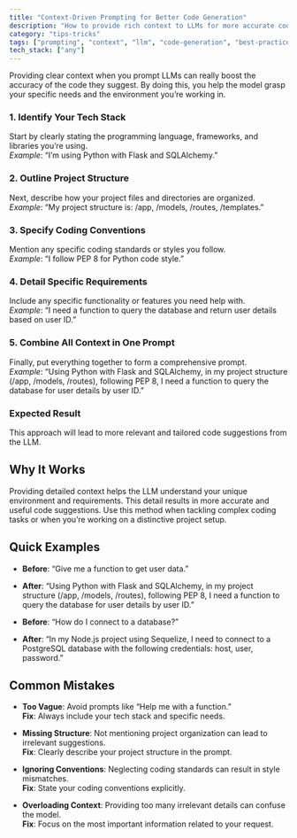 ```yaml
---
title: "Context-Driven Prompting for Better Code Generation"
description: "How to provide rich context to LLMs for more accurate code suggestions"
category: "tips-tricks"
tags: ["prompting", "context", "llm", "code-generation", "best-practices"]
tech_stack: ["any"]
---
```


Providing clear context when you prompt LLMs can really boost the accuracy of the code they suggest. By doing this, you help the model grasp your specific needs and the environment you’re working in.

### 1. Identify Your Tech Stack
Start by clearly stating the programming language, frameworks, and libraries you’re using.  
*Example*: “I’m using Python with Flask and SQLAlchemy.”

### 2. Outline Project Structure
Next, describe how your project files and directories are organized.  
*Example*: “My project structure is: /app, /models, /routes, /templates.”

### 3. Specify Coding Conventions
Mention any specific coding standards or styles you follow.  
*Example*: “I follow PEP 8 for Python code style.”

### 4. Detail Specific Requirements
Include any specific functionality or features you need help with.  
*Example*: “I need a function to query the database and return user details based on user ID.”

### 5. Combine All Context in One Prompt
Finally, put everything together to form a comprehensive prompt.  
*Example*: “Using Python with Flask and SQLAlchemy, in my project structure (/app, /models, /routes), following PEP 8, I need a function to query the database for user details by user ID.”

### Expected Result
This approach will lead to more relevant and tailored code suggestions from the LLM.

## Why It Works
Providing detailed context helps the LLM understand your unique environment and requirements. This detail results in more accurate and useful code suggestions. Use this method when tackling complex coding tasks or when you’re working on a distinctive project setup.

## Quick Examples
- **Before**: “Give me a function to get user data.”  
- **After**: “Using Python with Flask and SQLAlchemy, in my project structure (/app, /models, /routes), following PEP 8, I need a function to query the database for user details by user ID.”

- **Before**: “How do I connect to a database?”  
- **After**: “In my Node.js project using Sequelize, I need to connect to a PostgreSQL database with the following credentials: host, user, password.”

## Common Mistakes
- **Too Vague**: Avoid prompts like “Help me with a function.”  
  **Fix**: Always include your tech stack and specific needs.

- **Missing Structure**: Not mentioning project organization can lead to irrelevant suggestions.  
  **Fix**: Clearly describe your project structure in the prompt.

- **Ignoring Conventions**: Neglecting coding standards can result in style mismatches.  
  **Fix**: State your coding conventions explicitly.

- **Overloading Context**: Providing too many irrelevant details can confuse the model.  
  **Fix**: Focus on the most important information related to your request.